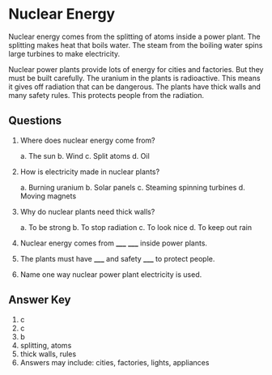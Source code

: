 # Nuclear Energy

Nuclear energy comes from the splitting of atoms inside a power plant. The splitting makes heat that boils water. The steam from the boiling water spins large turbines to make electricity.

Nuclear power plants provide lots of energy for cities and factories. But they must be built carefully. The uranium in the plants is radioactive. This means it gives off radiation that can be dangerous. The plants have thick walls and many safety rules. This protects people from the radiation.

## Questions

1. Where does nuclear energy come from?

   a. The sun
   b. Wind
   c. Split atoms
   d. Oil

2. How is electricity made in nuclear plants?

   a. Burning uranium
   b. Solar panels
   c. Steaming spinning turbines
   d. Moving magnets

3. Why do nuclear plants need thick walls?

   a. To be strong
   b. To stop radiation
   c. To look nice
   d. To keep out rain

4. Nuclear energy comes from ****\_\_\_**** ****\_\_\_**** inside power plants.

5. The plants must have ****\_\_\_**** and safety ****\_\_\_**** to protect people.

6. Name one way nuclear power plant electricity is used.

## Answer Key

1. c
2. c
3. b
4. splitting, atoms
5. thick walls, rules
6. Answers may include: cities, factories, lights, appliances
